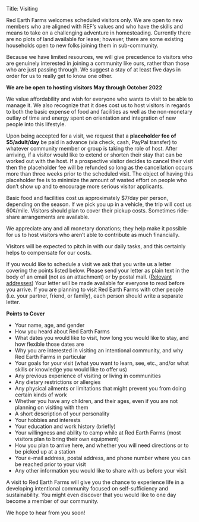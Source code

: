 Title: Visiting

Red Earth Farms welcomes scheduled visitors only. We are open to new members who are aligned with REF’s values and who have the skills and means to take on a challenging adventure in homesteading. Currently there are no plots of land available for lease; however, there are some existing households open to new folks joining them in sub-community.

Because we have limited resources, we will give precedence to visitors who are genuinely interested in joining a community like ours, rather than those who are just passing through. We suggest a stay of at least five days in order for us to really get to know one other.

**We are be open to hosting visitors May through October 2022**

We value affordability and wish for everyone who wants to visit to be able to manage it. We also recognize that it does cost us to host visitors in regards to both the basic expense of food and facilities as well as the non-monetary outlay of time and energy spent on orientation and integration of new people into this lifestyle.

Upon being accepted for a visit, we request that a **placeholder fee of $5/adult/day** be paid in advance (via check, cash, PayPal transfer) to whatever community member or group is taking the role of host. After arriving, if a visitor would like to extend or shorten their stay that can be worked out with the host. If a prospective visitor decides to cancel their visit then the placeholder fee will be refunded so long as the cancellation occurs more than three weeks prior to the scheduled visit. The object of having this placeholder fee is to minimize the amount of wasted effort on people who don’t show up and to encourage more serious visitor applicants.

Basic food and facilities cost us approximately $7/day per person, depending on the season. If we pick you up in a vehicle, the trip will cost us 60¢/mile. Visitors should plan to cover their pickup costs. Sometimes ride-share arrangements are available.

We appreciate any and all monetary donations; they help make it possible for us to host visitors who aren’t able to contribute as much financially.

Visitors will be expected to pitch in with our daily tasks, and this certainly helps to compensate for our costs.

If you would like to schedule a visit we ask that you write us a letter covering the points listed below. Please send your letter as plain text in the body of an email (not as an attachment) or by postal mail. ([Relevant addresses]({filename}contact-us.md)) Your letter will be made available for everyone to read before you arrive. If you are planning to visit Red Earth Farms with other people (i.e. your partner, friend, or family), each person should write a separate letter.

**Points to Cover**

* Your name, age, and gender
* How you heard about Red Earth Farms
* What dates you would like to visit, how long you would like to stay, and how flexible those dates are
* Why you are interested in visiting an intentional community, and why Red Earth Farms in particular
* Your goals for your visit (what you want to learn, see, etc., and/or what skills or knowledge you would like to offer us)
* Any previous experience of visiting or living in communities
* Any dietary restrictions or allergies
* Any physical ailments or limitations that might prevent you from doing certain kinds of work
* Whether you have any children, and their ages, even if you are not planning on visiting with them
* A short description of your personality
* Your hobbies and interests
* Your education and work history (briefly)
* Your willingness and ability to camp while at Red Earth Farms (most visitors plan to bring their own equipment)
* How you plan to arrive here, and whether you will need directions or to be picked up at a station
* Your e-mail address, postal address, and phone number where you can be reached prior to your visit
* Any other information you would like to share with us before your visit

A visit to Red Earth Farms will give you the chance to experience life in a developing intentional community focused on self-sufficiency and sustainability. You might even discover that you would like to one day become a member of our community.

We hope to hear from you soon!
